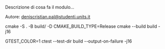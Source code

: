 Descrizione di cosa fa il modulo...

Autore: deniscristian.pal@studenti.units.it

cmake -S . -B build/ -D CMAKE_BUILD_TYPE=Release
cmake --build build -j16

GTEST_COLOR=1 ctest --test-dir build --output-on-failure -j16

